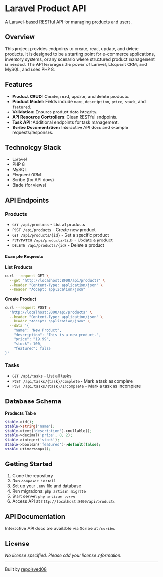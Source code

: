 # Laravel Product API

A Laravel-based RESTful API for managing products and users.

## Overview

This project provides endpoints to create, read, update, and delete products. It is designed to be a starting point for e-commerce applications, inventory systems, or any scenario where structured product management is needed. The API leverages the power of Laravel, Eloquent ORM, and MySQL, and uses PHP 8.

## Features

- **Product CRUD:** Create, read, update, and delete products.
- **Product Model:** Fields include `name`, `description`, `price`, `stock`, and `featured`.
- **Validation:** Ensures product data integrity.
- **API Resource Controllers:** Clean RESTful endpoints.
- **Task API:** Additional endpoints for task management.
- **Scribe Documentation:** Interactive API docs and example requests/responses.

## Technology Stack

- Laravel
- PHP 8
- MySQL
- Eloquent ORM
- Scribe (for API docs)
- Blade (for views)

## API Endpoints

### Products

- `GET /api/products` - List all products
- `POST /api/products` - Create new product
- `GET /api/products/{id}` - Get a specific product
- `PUT/PATCH /api/products/{id}` - Update a product
- `DELETE /api/products/{id}` - Delete a product

#### Example Requests

**List Products**
```bash
curl --request GET \
  --get "http://localhost:8000/api/products" \
  --header "Content-Type: application/json" \
  --header "Accept: application/json"
```

**Create Product**
```bash
curl --request POST \
  "http://localhost:8000/api/products" \
  --header "Content-Type: application/json" \
  --header "Accept: application/json" \
  --data '{
    "name": "New Product",
    "description": "This is a new product.",
    "price": "19.99",
    "stock": 100,
    "featured": false
}'
```

### Tasks

- `GET /api/tasks` - List all tasks
- `POST /api/tasks/{task}/complete` - Mark a task as complete
- `POST /api/tasks/{task}/incomplete` - Mark a task as incomplete

## Database Schema

**Products Table**
```php
$table->id();
$table->string('name');
$table->text('description')->nullable();
$table->decimal('price', 8, 2);
$table->integer('stock');
$table->boolean('featured')->default(false);
$table->timestamps();
```

## Getting Started

1. Clone the repository
2. Run `composer install`
3. Set up your `.env` file and database
4. Run migrations: `php artisan migrate`
5. Start server: `php artisan serve`
6. Access API at `http://localhost:8000/api/products`

## API Documentation

Interactive API docs are available via Scribe at `/scribe`.

## License

_No license specified. Please add your license information._

---
Built by [repoleved08](https://github.com/repoleved08)
